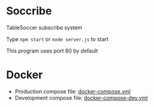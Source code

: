 # Soccribe
TableSoccer subscribe system

Type ```npm start``` or ```node server.js``` to start

This program uses port 80 by default

# Docker
 - Production compose file: [docker-compose.yml](https://raw.githubusercontent.com/Eluch/Soccribe/master/docker-compose.yml)
 - Development compose file: [docker-compose-dev.yml](https://raw.githubusercontent.com/Eluch/Soccribe/master/docker-compose-dev.yml)
